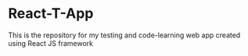 # React-T-App
This is the repository for my testing and code-learning web app created using React JS framework
